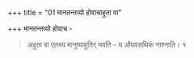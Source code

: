 +++
title = "01 मानतन्तव्यो होवाचाहुता वा"

+++
मानतन्तव्यो होवाच -

> अहुता वा एतस्य मानुष्याहुतिर् भवति - य औपवसथिकं नाश्नाति। १